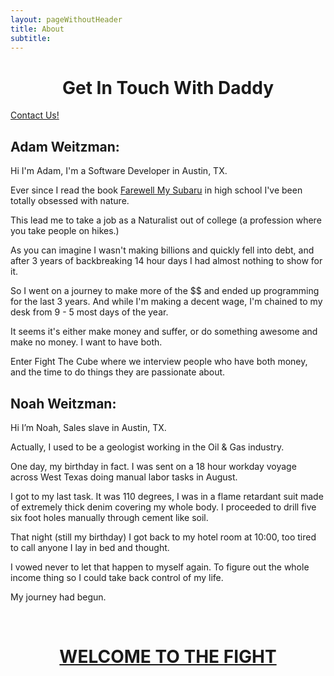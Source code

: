 ```yaml
---
layout: pageWithoutHeader
title: About
subtitle: 
---
```


<center><h1>Get In Touch With Daddy</h1></center>

<div id="freeStarbucks" class="text-center">
    <a href="https://docs.google.com/forms/d/e/1FAIpQLScoFEH6WXyjN8Adwvf_neSqiU5KTKfxZPos1X61xuIlO0bucw/viewform?usp=sf_link" class="btn btn-large btn-lg" id="getStartedBtn">
        <i class="fa aria-hidden=true"></i> Contact Us!
    </a>
<!--   <button type="button" class="btn btn-primary text-center">Free Starbucks</button> -->
</div>


<div>
	<img src="../img/adamnoahbaby.jpg" alt="">
</div>

## Adam Weitzman:

Hi I'm Adam, I'm a Software Developer in Austin, TX. 

Ever since I read the book [Farewell My Subaru](http://dougfine.com/books/farewell-my-subaru/) in high school I've been totally obsessed with nature.

This lead me to take a job as a Naturalist out of college (a profession where you take people on hikes.)

As you can imagine I wasn't making billions and quickly fell into debt, and after 3 years of backbreaking 14 hour days I had almost nothing to show for it.

So I went on a journey to make more of the $$ and ended up programming for the last 3 years. And while I'm making a decent wage, I'm chained to my desk from 9 - 5 most days of the year.

It seems it's either make money and suffer, or do something awesome and make no money. I want to have both.

Enter Fight The Cube where we interview people who have both money, and the time to do things they are passionate about.

## Noah Weitzman:

Hi I’m Noah, Sales slave in Austin, TX. 

Actually, I used to be a geologist working in the Oil & Gas industry. 

One day, my birthday in fact. I was sent on a 18 hour workday voyage across West Texas doing manual labor tasks in August. 

I got to my last task. It was 110 degrees, I was in a flame retardant suit made of extremely thick denim covering my whole body. I proceeded to drill five six foot holes manually through cement like soil.

That night (still my birthday) I got back to my hotel room at 10:00, too tired to call anyone I lay in bed and thought. 

I vowed never to let that happen to myself again. To figure out the whole income thing so I could take back control of my life. 

My journey had begun. 


&nbsp;

<center><a href="/"><h1>WELCOME TO THE FIGHT</h1></a></center>




